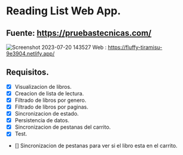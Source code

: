 # Reading List Web App.
## Fuente: https://pruebastecnicas.com/
![Screenshot 2023-07-20 143527](https://github.com/Jayslen/Prueba-tecnica-reading-list/assets/122827918/0eab0aff-ae65-4e64-838d-fa8548f2aaca)
Web : https://fluffy-tiramisu-9e3904.netlify.app/
## Requisitos.
- [x] Visualizacion de libros.
- [x] Creacion de lista de lectura.
- [x] Filtrado de libros por genero.
- [x] Filtrado de libros por paginas.
- [x] Sincronizacion de estado.
- [x] Persistencia de datos. 
- [x] Sincronizacion de pestanas del carrito. 
- [x] Test. 
- [] Sincronizacion de pestanas para ver si el libro esta en el carrito. 
